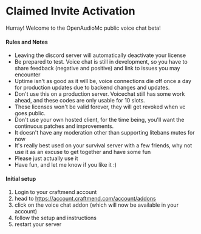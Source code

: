 # Claimed Invite Activation
Hurray! Welcome to the OpenAudioMc public voice chat beta!

#### Rules and Notes
- Leaving the discord server will automatically deactivate your license
- Be prepared to test. Voice chat is still in development, so you have to share feedback (negative and positive) and link to issues you may encounter
- Uptime isn't as good as it will be, voice connections die off once a day for production updates due to backend changes and updates.
- Don't use this on a production server. Voicechat still has some work ahead, and these codes are only usable for 10 slots.
- These licenses won't be valid forever, they will get revoked when vc goes public.
- Don't use your own hosted client, for the time being, you'll want the continuous patches and improvements.
- It doesn't have any moderation other than supporting litebans mutes for now
- It's really best used on your survival server with a few friends, why not use it as an excuse to get together and have some fun
- Please just actually use it
- Have fun, and let me know if you like it :)

#### Initial setup
1. Login to your craftmend account
2. head to https://account.craftmend.com/account/addons
3. click on the voice chat addon (which will now be available in your account)
4. follow the setup and instructions
5. restart your server
